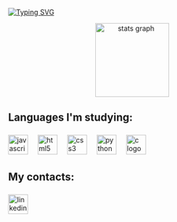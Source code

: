 [![Typing SVG](https://readme-typing-svg.herokuapp.com/?color=FFFFFF&size=35&center=true&vCenter=true&width=1000&lines=Hi+!+My+name+is+Jorge+Berenschot;I'm+19+years+old;Welcome!+)](https://git.io/typing-svg)
<div align="center">
  <img src="https://github-readme-stats.vercel.app/api?username=Jorge-Gobbo&hide_title=false&hide_rank=false&show_icons=true&include_all_commits=true&count_private=true&disable_animations=false&theme=dark&locale=en&hide_border=false&order=1" height="150" alt="stats graph"  />
</div>

###

<h2 align="left">Languages ​​I'm studying:</h2>

###

<div align="left">
  <img src="https://skillicons.dev/icons?i=js" height="40" alt="javascript logo"  />
  <img width="12" />
  <img src="https://skillicons.dev/icons?i=html" height="40" alt="html5 logo"  />
  <img width="12" />
  <img src="https://skillicons.dev/icons?i=css" height="40" alt="css3 logo"  />
  <img width="12" />
  <img src="https://skillicons.dev/icons?i=py" height="40" alt="python logo"  />
  <img width="12" />
  <img src="https://skillicons.dev/icons?i=c" height="40" alt="c logo"  />
</div>

###

<h2 align="left">My contacts:</h2>

###

<div align="left">
  <a href="https://www.linkedin.com/in/jorge-berenschot/" target="_blank">
    <img src="https://img.shields.io/static/v1?message=LinkedIn&logo=linkedin&label=&color=3c3c3c&logoColor=white&labelColor=&style=for-the-badge" height="40" alt="linkedin logo"  />
  </a>
</div>

###
